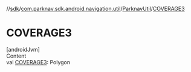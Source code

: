 //[sdk](../../../index.md)/[com.parknav.sdk.android.navigation.util](../index.md)/[ParknavUtil](index.md)/[COVERAGE3](-c-o-v-e-r-a-g-e3.md)



# COVERAGE3  
[androidJvm]  
Content  
val [COVERAGE3](-c-o-v-e-r-a-g-e3.md): Polygon  




